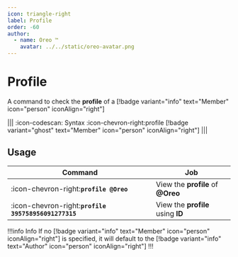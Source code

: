 ```yaml
---
icon: triangle-right
label: Profile
order: -60
author:
  - name: Oreo ™
    avatar: ../../static/oreo-avatar.png
---
```


# Profile

A command to check the **profile** of a [!badge variant="info" text="Member" icon="person" iconAlign="right"]

||| :icon-codescan: Syntax
:icon-chevron-right:profile [!badge variant="ghost" text="Member" icon="person" iconAlign="right"]
|||

## Usage

| Command                                              | Job                               |
| ---------------------------------------------------- | --------------------------------- |
| :icon-chevron-right:**`profile @Oreo`**              | View the **profile** of **@Oreo** |
| :icon-chevron-right:**`profile 395758956091277315`** | View the **profile** using **ID** |

!!!info Info
If no [!badge variant="info" text="Member" icon="person" iconAlign="right"] is specified, it will default to the [!badge variant="info" text="Author" icon="person" iconAlign="right"]
!!!
